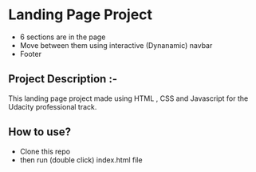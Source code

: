 # Landing Page Project

- 6 sections are in the page
- Move between them using interactive (Dynanamic) navbar
- Footer

## Project Description :-

This landing page project made using HTML , CSS and Javascript for the Udacity professional track.

## How to use?

- Clone this repo
- then run (double click) index.html file
